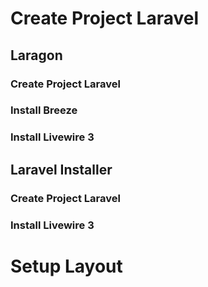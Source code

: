 # Create Project Laravel
## Laragon
### Create Project Laravel
### Install Breeze
### Install Livewire 3
## Laravel Installer
### Create Project Laravel
### Install Livewire 3
# Setup Layout
